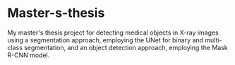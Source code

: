 # Master-s-thesis
My master's thesis project for detecting medical objects in X-ray images using a segmentation approach, employing the UNet for binary and multi-class segmentation, and an object detection approach, employing the Mask R-CNN model.
